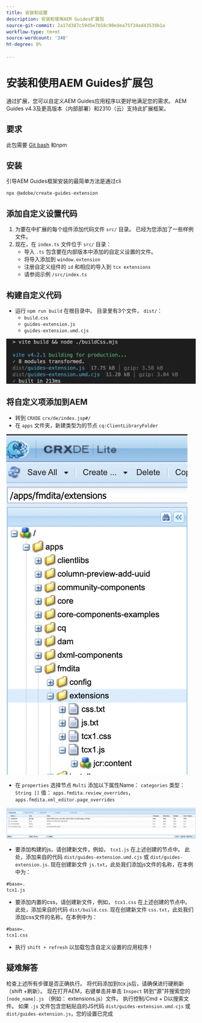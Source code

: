 ```yaml
---
title: 安装和设置
description: 安装和使用AEM Guides扩展包
source-git-commit: 2a17d387c59d5e7b58c90edea75f34ad43539b1a
workflow-type: tm+mt
source-wordcount: '348'
ht-degree: 0%

---
```



# 安装和使用AEM Guides扩展包

通过扩展，您可以自定义AEM Guides应用程序以更好地满足您的需求。 AEM Guides v4.3及更高版本（内部部署）和2310（云）支持此扩展框架。

## 要求

此包需要 [Git bash](https://github.com/git-guides/install-git) 和npm

## 安装

引导AEM Guides框架安装的最简单方法是通过cli

```bash
npx @adobe/create-guides-extension
```

## 添加自定义设置代码

1. 为要在中扩展的每个组件添加代码文件 `src/` 目录。 已经为您添加了一些样例文件。
2. 现在，在 `index.ts` 文件位于 `src/` 目录：
   - 导入 `.ts` 包含要在内部版本中添加的自定义设置的文件。
   - 将导入添加到 `window.extension`
   - 注册自定义组件的 `id` 和相应的导入到 `tcx extensions`
   - 请参阅示例 `/src/index.ts`

## 构建自定义代码

- 运行 `npm run build` 在根目录中。 目录里有3个文件， `dist/`：
   - `build.css`
   - `guides-extension.js`
   - `guides-extension.umd.cjs`

![生成输出](./../imgs/build_output.png)

## 将自定义项添加到AEM

- 转到 `CRXDE` `crx/de/index.jsp#/`
- 在 `apps` 文件夹，新建类型为的节点 `cq:ClientLibraryFolder`

![文件夹结构](./../imgs/crxde_folder_structure.png)

- 在 `properties` 选择节点 `Multi` 添加以下属性Name： `categories`
类型： `String []`
值： `apps.fmdita.review_overrides`， `apps.fmdita.xml_editor.page_overrides`

![文件夹属性](./../imgs/crxde_folder_properties.png)

- 要添加构建的js，请创建新文件，例如， `tcx1.js` 在上述创建的节点中。 此处，添加来自的代码 `dist/guides-extension.umd.cjs` 或 `dist/guides-extension.js`. 现在创建新文件 `js.txt`，此处我们添加js文件的名称，在本例中为：

```t
#base=.
tcx1.js
```

- 要添加内置的css，请创建新文件，例如， `tcx1.css` 在上述创建的节点中。 此处，添加来自的代码 `dist/build.css`. 现在创建新文件 `css.txt`，此处我们添加css文件的名称，在本例中为：

```t
#base=.
tcx1.css
```

- 执行 `shift + refresh` 以加载包含自定义设置的应用程序！

## 疑难解答

检查上述所有步骤是否正确执行。
将代码添加到tcx.js后，请确保进行硬刷新（shift +刷新）。
现在打开AEM，右键单击并单击 `Inspect`
转到“源”并搜索您的 `[node_name].js` （例如： extensions.js）文件。 执行控制/Cmd + D以搜索文件。 如果 `.js` 文件包含您粘贴自的JS代码 `dist/guides-extension.umd.cjs` 或 `dist/guides-extension.js`，您的设置已完成
